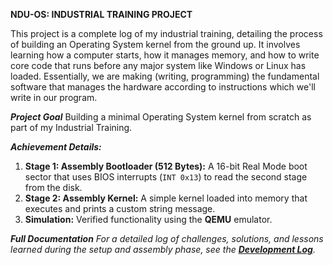 **NDU-OS: INDUSTRIAL TRAINING PROJECT**

This project is a complete log of my industrial training, detailing the process of building an Operating System kernel from the ground up. It involves learning how a computer starts, how it manages memory, and how to write core code that runs before any major system like Windows or Linux has loaded. Essentially, we are making (writing, programming) the fundamental software that manages the hardware according to instructions which we'll write in our program.

**_Project Goal_**
Building a minimal Operating System kernel from scratch as part of my Industrial Training.

**_Achievement Details:_**
1.  **Stage 1: Assembly Bootloader (512 Bytes):** A 16-bit Real Mode boot sector that uses BIOS interrupts (`INT 0x13`) to read the second stage from the disk.
2.  **Stage 2: Assembly Kernel:** A simple kernel loaded into memory that executes and prints a custom string message.
3.  **Simulation:** Verified functionality using the **QEMU** emulator.


**_Full Documentation_**
*For a detailed log of challenges, solutions, and lessons learned during the setup and assembly phase, see the **[Development Log](docs/DEVELOPMENT_LOG.md)**.*
